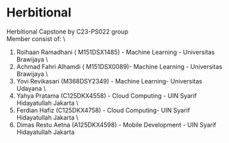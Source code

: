 # Herbitional
Herbitional Capstone by C23-PS022 group \
Member consist of: \
1. Roihaan Ramadhani ( M151DSX1485) - Machine Learning - Universitas Brawijaya \
2. Achmad Fahri Alhamdi ( M151DSX0089)- Machine Learning - Universitas Brawijaya \
3. Yovi Revikasari (M368DSY2349) - Machine Learning- Universitas Udayana \
4. Yahya Pratama (C125DKX4558) - Cloud Computing - UIN Syarif Hidayatullah Jakarta \
5. Ferdian Hafiz (C125DKX4758) - Cloud Computing- UIN Syarif Hidayatullah Jakarta \
6. Dimas Restu Aetna (A125DKX4598) - Mobile Development - UIN Syarif Hidayatullah Jakarta
